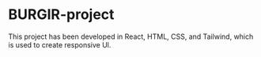 # BURGIR-project

This project has been developed in React, HTML, CSS, and Tailwind, which is used to create responsive Ul.
